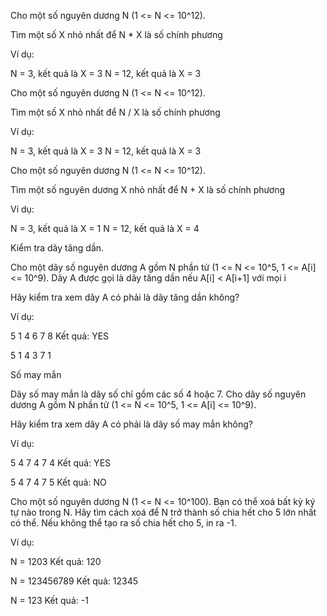 Cho một số nguyên dương N (1 <= N <= 10^12).

Tìm một số X nhỏ nhất để N * X là số chính phương

Ví dụ:

N = 3, kết quả là X = 3
N = 12, kết quả là X = 3


Cho một số nguyên dương N (1 <= N <= 10^12).

Tìm một số X nhỏ nhất để N / X là số chính phương

Ví dụ:

N = 3, kết quả là X = 3
N = 12, kết quả là X = 3


Cho một số nguyên dương N (1 <= N <= 10^12).

Tìm một số nguyên dương X nhỏ nhất để N + X là số chính phương

Ví dụ:

N = 3, kết quả là X = 1
N = 12, kết quả là X = 4


Kiểm tra dãy tăng dần.

Cho một dãy số nguyên dương A gồm N phần tử (1 <= N <= 10^5, 1 <= A[i] <= 10^9). Dãy A được gọi là dãy tăng dần nếu A[i] < A[i+1] với mọi i 

Hãy kiểm tra xem dãy A có phải là dãy tăng dần không?

Ví dụ:

5
1 4 6 7 8
Kết quả: YES

5
1 4 3 7 1

Số may mắn

Dãy số may mắn là dãy số chỉ gồm các số 4 hoặc 7.
Cho dãy số nguyên dương A gồm N phần tử (1 <= N <= 10^5, 1 <= A[i] <= 10^9).

Hãy kiểm tra xem dãy A có phải là dãy số may mắn không?

Ví dụ:

5
4 7 4 7 4
Kết quả: YES

5
4 7 4 7 5
Kết quả: NO


Cho một số nguyên dương N (1 <= N <= 10^100).
Bạn có thể xoá bất kỳ ký tự nào trong N.
Hãy tìm cách xoá để N trở thành số chia hết cho 5 lớn nhất có thể.
Nếu không thể tạo ra số chia hết cho 5, in ra -1.

Ví dụ:

N = 1203
Kết quả: 120

N = 123456789
Kết quả: 12345

N = 123
Kết quả: -1
